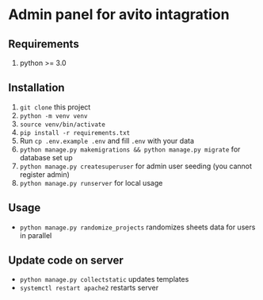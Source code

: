 # Admin panel for avito intagration

## Requirements
1. python >= 3.0

## Installation
1. ```git clone``` this project
2. ```python -m venv venv```
3. ```source venv/bin/activate```
4. ```pip install -r requirements.txt```
5. Run ```cp .env.example .env``` and fill ```.env``` with your data
6. ```python manage.py makemigrations && python manage.py migrate``` for database set up
7. ```python manage.py createsuperuser``` for admin user seeding (you cannot register admin)
8. ```python manage.py runserver``` for local usage

## Usage
+ ```python manage.py randomize_projects``` randomizes sheets data for users in parallel
## Update code on server
+ ```python manage.py collectstatic``` updates templates
+ ```systemctl restart apache2``` restarts server
